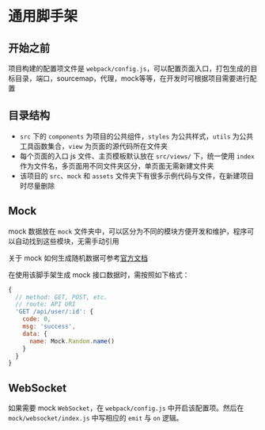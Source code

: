 # 通用脚手架

## 开始之前
项目构建的配置项文件是 `webpack/config.js`，可以配置页面入口，打包生成的目标目录，端口，sourcemap，代理，mock等等，在开发时可根据项目需要进行配置

## 目录结构
  - `src` 下的 `components` 为项目的公共组件，`styles` 为公共样式，`utils` 为公共工具函数集合，`view` 为页面的源代码所在文件夹
  - 每个页面的入口 js 文件、主页模板默认放在 `src/views/` 下，统一使用 `index` 作为文件名，多页面用不同文件夹区分，单页面无需新建文件夹
  - 该项目的 `src`、`mock` 和 `assets` 文件夹下有很多示例代码与文件，在新建项目时尽量删除
## Mock
mock 数据放在 `mock` 文件夹中，可以区分为不同的模块方便开发和维护，程序可以自动找到这些模块，无需手动引用

关于 mock 如何生成随机数据可参考[官方文档](https://github.com/nuysoft/Mock/wiki)

在使用该脚手架生成 mock 接口数据时，需按照如下格式：
```js
{
  // method: GET, POST, etc.
  // route: API URI
  'GET /api/user/:id': {
    code: 0,
    msg: 'success',
    data: {
      name: Mock.Random.name()
    }
  }
}
```

## WebSocket
如果需要 mock `WebSocket`，在 `webpack/config.js` 中开启该配置项。然后在 `mock/websocket/index.js` 中写相应的 `emit` 与 `on` 逻辑。
